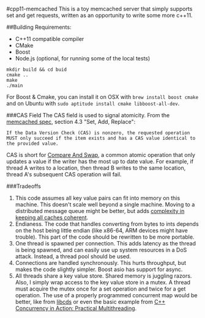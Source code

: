 #cpp11-memcached
This is a toy memcached server that simply supports set and get requests, written as an opportunity to write some more c++11.

##Building
Requirements:

* C++11 compatible compiler
* CMake
* Boost
* Node.js (optional, for running some of the local tests)

```
mkdir build && cd buid
cmake ..
make
./main
```

For Boost & Cmake, you can install it on OSX with `brew install boost cmake` and on Ubuntu with `sudo aptitude install cmake libboost-all-dev`.

###CAS Field
The CAS field is used to signal atomicity.  From the [memcached spec](https://code.google.com/p/memcached/wiki/MemcacheBinaryProtocol), section 4.3 "Set, Add, Replace":

```
If the Data Version Check (CAS) is nonzero, the requested operation
MUST only succeed if the item exists and has a CAS value identical to
the provided value.
```

CAS is short for [Compare And Swap](http://en.wikipedia.org/wiki/Compare-and-swap), a common atomic operation that only updates a value if the writer has the most up to date value.  For example, if thread A writes to a location, then thread B writes to the same location, thread A's subsequent CAS operation will fail.

###Tradeoffs
1. This code assumes all key value pairs can fit into memory on this machine.  This doesn't scale well beyond a single machine.  Moving to a distributed message queue might be better, but adds [complexity in keeping all caches coherent](http://martinfowler.com/bliki/TwoHardThings.html).
2. Endianess.  The code that handles converting from bytes to ints depends on the host being little endian (like x86-64, ARM devices might have trouble).  This part of the code should be rewritten to be more portable.
3. One thread is spawned per connection.  This adds latency as the thread is being spawned, and can easily use up system resources in a DoS attack.  Instead, a thread pool should be used.
4. Connections are handled synchronously.  This hurts throughput, but makes the code slightly simpler.  Boost asio has support for async.
5. All threads share a key value store.  Shared memory is juggling razors.  Also, I simply wrap access to the key value store in a mutex.  A thread must acquire the mutex once for a set operation and twice for a get operation.  The use of a properly programmed concurrent map would be better, like from [libcds](https://github.com/khizmax/libcds) or even the basic example from [C++ Concurrency in Action: Practical Multithreading](http://www.cplusplusconcurrencyinaction.com/).

